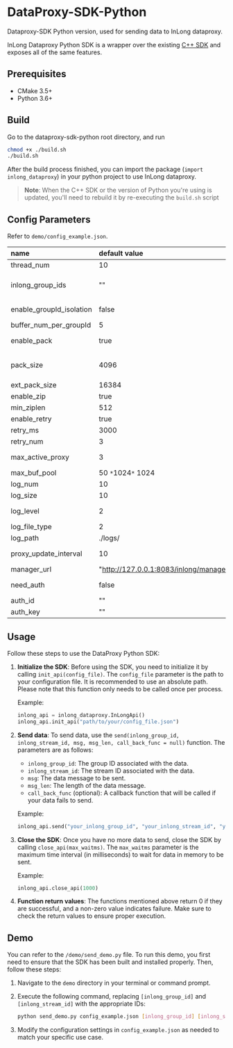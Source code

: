 <!--

    Licensed to the Apache Software Foundation (ASF) under one
    or more contributor license agreements.  See the NOTICE file
    distributed with this work for additional information
    regarding copyright ownership.  The ASF licenses this file
    to you under the Apache License, Version 2.0 (the
    "License"); you may not use this file except in compliance
    with the License.  You may obtain a copy of the License at

      http://www.apache.org/licenses/LICENSE-2.0

    Unless required by applicable law or agreed to in writing,
    software distributed under the License is distributed on an
    "AS IS" BASIS, WITHOUT WARRANTIES OR CONDITIONS OF ANY
    KIND, either express or implied.  See the License for the
    specific language governing permissions and limitations
    under the License.

-->

# DataProxy-SDK-Python
Dataproxy-SDK Python version, used for sending data to InLong dataproxy.

InLong Dataproxy Python SDK is a wrapper over the existing [C++ SDK](https://github.com/apache/inlong/tree/master/inlong-sdk/dataproxy-sdk-twins/dataproxy-sdk-cpp) and exposes all of the same features.

## Prerequisites
- CMake 3.5+
- Python 3.6+

## Build
Go to the dataproxy-sdk-python root directory, and run

```bash
chmod +x ./build.sh
./build.sh
```

After the build process finished, you can import the package (`import inlong_dataproxy`) in your python project to use InLong dataproxy.

> **Note**: When the C++ SDK or the version of Python you're using is updated, you'll need to rebuild it by re-executing the `build.sh` script

## Config Parameters

Refer to `demo/config_example.json`.

| name                     | default value                                                      | description                                                                                                |
|:-------------------------|:-------------------------------------------------------------------|:-----------------------------------------------------------------------------------------------------------|
| thread_num               | 10                                                                 | number of network sending threads                                                                          |
| inlong_group_ids         | ""                                                                 | the list of inlong_group_id, seperated by commas, such as "b_inlong_group_test_01, b_inlong_group_test_02" |
| enable_groupId_isolation | false                                                              | whether different groupid data using different buffer pools inside the sdk                                 |
| buffer_num_per_groupId   | 5                                                                  | number of buffer pools of each groupid                                                                     |
| enable_pack              | true                                                               | whether multiple messages are packed while sending to dataproxy                                            |
| pack_size                | 4096                                                               | byte, pack messages and send to dataproxy when the data in buffer pool exceeds this value                  |
| ext_pack_size            | 16384                                                              | byte, maximum length of a message                                                                          |
| enable_zip               | true                                                               | whether zip data while sending to dataproxy                                                                |
| min_ziplen               | 512                                                                | byte, minimum zip len                                                                                      |
| enable_retry             | true                                                               | whether do resend while failed to send data                                                                |
| retry_ms                 | 3000                                                               | millisecond, resend interval                                                                               |
| retry_num                | 3                                                                  | maximum resend times                                                                                       |
| max_active_proxy         | 3                                                                  | maximum number of established connections with dataproxy                                                   |
| max_buf_pool             | 50 `*`1024`*` 1024                                                 | byte, the size of buffer pool                                                                              |
| log_num                  | 10                                                                 | maximum number of log files                                                                                |
| log_size                 | 10                                                                 | MB, maximum size of one log file                                                                           |
| log_level                | 2                                                                  | log level: trace(4)>debug(3)>info(2)>warn(1)>error(0)                                                      |
| log_file_type            | 2                                                                  | type of log output: 2->file, 1->console                                                                    |
| log_path                 | ./logs/                                                            | log path                                                                                                   |
| proxy_update_interval    | 10                                                                 | interval of requesting and updating dataproxy lists from manager                                           |
| manager_url              | "http://127.0.0.1:8083/inlong/manager/openapi/dataproxy/getIpList" | the url of manager openapi                                                                                 |
| need_auth                | false                                                              | whether need authentication while interacting with manager                                                 |
| auth_id                  | ""                                                                 | authenticate id if need authentication                                                                     |
| auth_key                 | ""                                                                 | authenticate key if need authentication                                                                    |

## Usage

Follow these steps to use the DataProxy Python SDK:

1. **Initialize the SDK**: Before using the SDK, you need to initialize it by calling `init_api(config_file)`. The `config_file` parameter is the path to your configuration file. It is recommended to use an absolute path. Please note that this function only needs to be called once per process.

   Example:
   ```python
   inlong_api = inlong_dataproxy.InLongApi()
   inlong_api.init_api("path/to/your/config_file.json")
   ```

2. **Send data**: To send data, use the `send(inlong_group_id, inlong_stream_id, msg, msg_len, call_back_func = null)` function. The parameters are as follows:
    - `inlong_group_id`: The group ID associated with the data.
    - `inlong_stream_id`: The stream ID associated with the data.
    - `msg`: The data message to be sent.
    - `msg_len`: The length of the data message.
    - `call_back_func` (optional): A callback function that will be called if your data fails to send.

   Example:
   ```python
   inlong_api.send("your_inlong_group_id", "your_inlong_stream_id", "your_message", len("your_message"), call_back_func = your_callback_function)
   ```

3. **Close the SDK**: Once you have no more data to send, close the SDK by calling `close_api(max_waitms)`. The `max_waitms` parameter is the maximum time interval (in milliseconds) to wait for data in memory to be sent.

   Example:
   ```python
   inlong_api.close_api(1000)
   ```

4. **Function return values**: The functions mentioned above return 0 if they are successful, and a non-zero value indicates failure. Make sure to check the return values to ensure proper execution.

## Demo

You can refer to the `/demo/send_demo.py` file. To run this demo, you first need to ensure that the SDK has been built and installed properly. Then, follow these steps:

1. Navigate to the `demo` directory in your terminal or command prompt.
2. Execute the following command, replacing `[inlong_group_id]` and `[inlong_stream_id]` with the appropriate IDs:

   ```bash
   python send_demo.py config_example.json [inlong_group_id] [inlong_stream_id]
   ```

3. Modify the configuration settings in `config_example.json` as needed to match your specific use case.